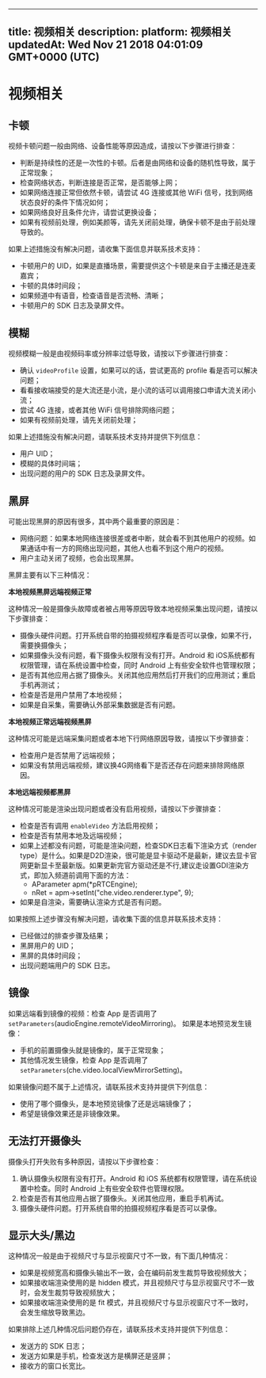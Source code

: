 
---
title: 视频相关
description: 
platform: 视频相关
updatedAt: Wed Nov 21 2018 04:01:09 GMT+0000 (UTC)
---
# 视频相关
## 卡顿
视频卡顿问题一般由网络、设备性能等原因造成，请按以下步骤进行排查：

* 判断是持续性的还是一次性的卡顿。后者是由网络和设备的随机性导致，属于正常现象；
* 检查网络状态，判断连接是否正常，是否能够上网；
* 如果网络连接正常但依然卡顿，请尝试 4G 连接或其他 WiFi 信号，找到网络状态良好的条件下情况如何；
* 如果网络良好且条件允许，请尝试更换设备；
* 如果有视频前处理，例如美颜等，请先关闭前处理，确保卡顿不是由于前处理导致的。

如果上述措施没有解决问题，请收集下面信息并联系技术支持：

* 卡顿用户的 UID，如果是直播场景，需要提供这个卡顿是来自于主播还是连麦嘉宾；
* 卡顿的具体时间段；
* 如果频道中有语音，检查语音是否流畅、清晰；
* 卡顿用户的 SDK 日志及录屏文件。

## 模糊
视频模糊一般是由视频码率或分辨率过低导致，请按以下步骤进行排查：

* 确认 `videoProfile` 设置，如果可以的话，尝试更高的 profile 看是否可以解决问题；
* 看看接收端接受的是大流还是小流，是小流的话可以调用接口申请大流关闭小流；
* 尝试 4G 连接，或者其他 WiFi 信号排除网络问题；
* 如果有视频前处理，请先关闭前处理； 

如果上述措施没有解决问题，请联系技术支持并提供下列信息：

* 用户 UID；
* 模糊的具体时间端；
* 出现问题的用户的 SDK 日志及录屏文件。

## 黑屏
可能出现黑屏的原因有很多，其中两个最重要的原因是：

* 网络问题：如果本地网络连接很差或者中断，就会看不到其他用户的视频。如果通话中有一方的网络出现问题，其他人也看不到这个用户的视频。
* 用户主动关闭了视频，也会出现黑屏。

黑屏主要有以下三种情况：

**本地视频黑屏远端视频正常**

这种情况一般是摄像头故障或者被占用等原因导致本地视频采集出现问题，请按以下步骤排查：

* 摄像头硬件问题。打开系统自带的拍摄视频程序看是否可以录像，如果不行，需要换摄像头；
* 如果摄像头没有问题，看下摄像头权限有没有打开。Android 和 iOS系统都有权限管理，请在系统设置中检查，同时 Android 上有些安全软件也管理权限；
* 是否有其他应用占据了摄像头。关闭其他应用然后打开我们的应用测试；重启手机再测试；
* 检查是否是用户禁用了本地视频；
* 如果是自采集，需要确认外部采集数据是否有问题。

**本地视频正常远端视频黑屏**

这种情况可能是远端采集问题或者本地下行网络原因导致，请按以下步骤排查：

* 检查用户是否禁用了远端视频；
* 如果没有禁用远端视频，建议换4G网络看下是否还存在问题来排除网络原因。

**本地远端视频都黑屏**

这种情况可能是渲染出现问题或者没有启用视频，请按以下步骤排查：

* 检查是否有调用 `enableVideo` 方法启用视频；
* 检查是否有禁用本地及远端视频；
* 如果上述都没有问题，可能是渲染问题，检查SDK日志看下渲染方式（render type）是什么。如果是D2D渲染，很可能是显卡驱动不是最新，建议去显卡官网更新显卡至最新版。如果更新完官方驱动还是不行,建议走设置GDI渲染方式，即加入频道前调用下面的方法：
   * AParameter apm(*pRTCEngine);
   * nRet = apm->setInt("che.video.renderer.type", 9);
* 如果是自渲染，需要确认渲染方式是否有问题。

如果按照上述步骤没有解决问题，请收集下面的信息并联系技术支持：

* 已经做过的排查步骤及结果；
* 黑屏用户的 UID；
* 黑屏的具体时间段；
* 出现问题端用户的 SDK 日志。

## 镜像
如果远端看到镜像的视频：检查 App 是否调用了 `setParameters`(audioEngine.remoteVideoMirroring)。
如果是本地预览发生镜像：

* 手机的前置摄像头就是镜像的，属于正常现象；
* 其他情况发生镜像，检查 App 是否调用了 `setParameters`(che.video.localViewMirrorSetting)。

如果镜像问题不属于上述情况，请联系技术支持并提供下列信息：

* 使用了哪个摄像头，是本地预览镜像了还是远端镜像了；
* 希望是镜像效果还是非镜像效果。

## 无法打开摄像头
摄像头打开失败有多种原因，请按以下步骤检查：

1. 确认摄像头权限有没有打开。Android 和 iOS 系统都有权限管理，请在系统设置中检查。同时 Android 上有些安全软件也管理权限。
2. 检查是否有其他应用占据了摄像头。关闭其他应用，重启手机再试。
3. 摄像头硬件问题。打开系统自带的拍摄视频程序看是否可以录像。

## 显示大头/黑边
这种情况一般是由于视频尺寸与显示视窗尺寸不一致，有下面几种情况：

* 如果是视频宽高和摄像头输出不一致，会在编码前发生裁剪导致视频放大；
* 如果接收端渲染使用的是 hidden 模式，并且视频尺寸与显示视窗尺寸不一致时，会发生裁剪导致视频放大；
* 如果接收端渲染使用的是 fit 模式，并且视频尺寸与显示视窗尺寸不一致时，会发生缩放导致黑边。

如果排除上述几种情况后问题仍存在，请联系技术支持并提供下列信息：

* 发送方的 SDK 日志；
* 发送方如果是手机，检查发送方是横屏还是竖屏；
* 接收方的窗口长宽比。

